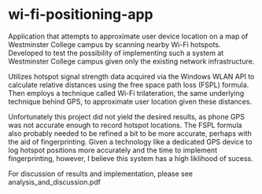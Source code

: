 # wi-fi-positioning-app
Application that attempts to approximate user device location on a map of Westminster College campus by scanning nearby Wi-Fi hotspots. Developed to test the possibility of implementing such a system at Westminster College campus given only the existing network infrastructure. 

Utilizes hotspot signal strength data acquired via the Windows WLAN API to calculate relative distances using the free space path loss (FSPL) formula. Then employs a technique called Wi-Fi trilateration, the same underlying technique behind GPS, to approximate user location given these distances.

Unfortunately this project did not yield the desired results, as phone GPS was not accurate enough to record hotspot locations. The FSPL formula also probably needed to be refined a bit to be more accurate, perhaps with the aid of fingerprinting. Given a technology like a dedicated GPS device to log hotspot positions more accurately and the time to implement fingerprinting, however, I believe this system has a high liklihood of sucess.

For discussion of results and implementation, please see analysis_and_discussion.pdf
